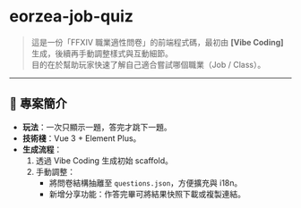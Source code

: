 # eorzea-job-quiz

> 這是一份「FFXIV 職業適性問卷」的前端程式碼，最初由 **[Vibe Coding]** 生成，後續再手動調整樣式與互動細節。  
> 目的在於幫助玩家快速了解自己適合嘗試哪個職業（Job / Class）。

---

## 📌 專案簡介
- **玩法**：一次只顯示一題，答完才跳下一題。  
- **技術棧**：Vue 3 + Element Plus。  
- **生成流程**： 
  1. 透過 Vibe Coding 生成初始 scaffold。  
  2. 手動調整：  
     - 將問卷結構抽離至 `questions.json`，方便擴充與 i18n。  
     - 新增分享功能：作答完畢可將結果快照下載或複製連結。